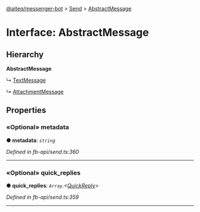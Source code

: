 [@aiteq/messenger-bot](../README.md) > [Send](../modules/send.md) > [AbstractMessage](../interfaces/send.abstractmessage.md)



# Interface: AbstractMessage

## Hierarchy

**AbstractMessage**

↳  [TextMessage](send.textmessage.md)




↳  [AttachmentMessage](send.attachmentmessage.md)









## Properties
<a id="metadata"></a>

### «Optional» metadata

**●  metadata**:  *`string`* 

*Defined in fb-api/send.ts:360*





___

<a id="quick_replies"></a>

### «Optional» quick_replies

**●  quick_replies**:  *`Array`.<[QuickReply](../modules/send.md#quickreply)>* 

*Defined in fb-api/send.ts:359*





___


